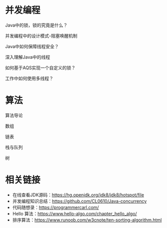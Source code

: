 # 并发编程

Java中的锁，锁的究竟是什么？

并发编程中的设计模式-阻塞唤醒机制

Java中如何保障线程安全？

深入理解Java中的线程

如何基于AQS实现一个自定义的锁？

工作中如何使用多线程？

# 算法

算法导论

数组

链表

栈与队列

树

# 相关链接
- 在线查看JDK源码：https://hg.openjdk.org/jdk8/jdk8/hotspot/file
- 并发编程知识总结：https://github.com/CL0610/Java-concurrency
- 代码随想录：https://programmercarl.com/
- Hello 算法：https://www.hello-algo.com/chapter_hello_algo/
- 排序算法：https://www.runoob.com/w3cnote/ten-sorting-algorithm.html
